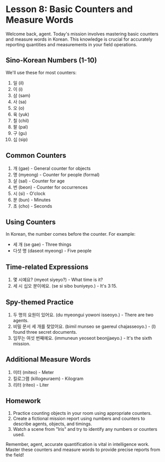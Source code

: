 # Lesson 8: Basic Counters and Measure Words

Welcome back, agent. Today's mission involves mastering basic counters and measure words in Korean. This knowledge is crucial for accurately reporting quantities and measurements in your field operations.

## Sino-Korean Numbers (1-10)

We'll use these for most counters:

1. 일 (il)
2. 이 (i)
3. 삼 (sam)
4. 사 (sa)
5. 오 (o)
6. 육 (yuk)
7. 칠 (chil)
8. 팔 (pal)
9. 구 (gu)
10. 십 (sip)

## Common Counters

1. 개 (gae) - General counter for objects
2. 명 (myeong) - Counter for people (formal)
3. 살 (sal) - Counter for age
4. 번 (beon) - Counter for occurrences
5. 시 (si) - O'clock
6. 분 (bun) - Minutes
7. 초 (cho) - Seconds

## Using Counters

In Korean, the number comes before the counter. For example:
- 세 개 (se gae) - Three things
- 다섯 명 (daseot myeong) - Five people

## Time-related Expressions

1. 몇 시예요? (myeot siyeyo?) - What time is it?
2. 세 시 십오 분이에요. (se si sibo buniyeyo.) - It's 3:15.

## Spy-themed Practice

1. 두 명의 요원이 있어요. (du myeongui yowoni isseoyo.) - There are two agents.
2. 비밀 문서 세 개를 찾았어요. (bimil munseo se gaereul chajasseoyo.) - (I) found three secret documents.
3. 임무는 여섯 번째예요. (immuneun yeoseot beonjjaeyo.) - It's the sixth mission.

## Additional Measure Words

1. 미터 (miteo) - Meter
2. 킬로그램 (killogeuraem) - Kilogram
3. 리터 (riteo) - Liter

## Homework

1. Practice counting objects in your room using appropriate counters.
2. Create a fictional mission report using numbers and counters to describe agents, objects, and timings.
3. Watch a scene from "Iris" and try to identify any numbers or counters used.

Remember, agent, accurate quantification is vital in intelligence work. Master these counters and measure words to provide precise reports from the field!
